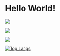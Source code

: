#                    Hello World! 

![](https://visitor-badge.glitch.me/badge?page_id=linghu8812)

![](https://github-profile-summary-cards.vercel.app/api/cards/profile-details?username=JackJi12316&theme=vue)

![](https://github-readme-stats.vercel.app/api?username=JackJi12316)

[![Top Langs](https://github-readme-stats.vercel.app/api/top-langs/?username=JackJi12316)](https://github.com/anuraghazra/github-readme-stats)
